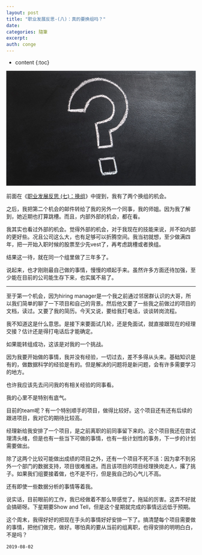 ```yaml
---
layout: post
title: "职业发展反思-(八)：真的要换组吗？"
date:
categories: 隨筆
excerpt:
auth: conge
---
```

* content
{:toc}

![ ](/assets/images/隨筆/118382-b70c445560e231ba.png)

前面在《[职业发展反思 (七)：换组](https://www.jianshu.com/p/abae64654692)》中提到，我有了两个换组的机会。

之后，我把第二个机会的邮件转给了我的另外一个同事，我的师姐。因为我了解到，她近期也打算跳槽。而且，内部外部的机会，都在看。

我其实也看过外部的机会。觉得外部的机会，对于我现在的技能来说，并不如内部的更好些。况且公司这么大，也有足够可以折腾空间。我当初就想，至少做满四年，把一开始入职时候的股票至少先vest了，再考虑跳槽或者换组。

结果这一待，就在同一个组里做了三年多了。

说起来，也才刚刚最自己做的事情，慢慢的顺起手来。虽然许多方面还待加强，至少能在目前的公司能生存下来，也实属不易了。

----

至于第一个机会，因为hiring manager是一个我之前通过邻居群认识的大哥，所以我们简单的聊了一下项目和自己的背景。然后他又要了一些我之前做过的项目的文档，读过。又要了我的简历。今天又说，要给我打电话，谈谈转岗流程。

我不知道这是什么意思。是接下来要面试几轮，还是免面试，就直接跟现在的经理交接？估计还是得打电话后才能确定。

如果能转组成功，这该是对我的一个挑战。

因为我要开始做的事情，我并没有经验，一切过去，差不多得从头来。基础知识是有的，做数据科学的经验是有的。但是解决的问题将是新问题，会有许多需要学习的地方。

也许我应该先去问问我的有相关经验的同事看。

我的心里不是特别有底气。

目前的team呢？有一个特别顺手的项目，做得比较好。这个项目还有还有后续的跟进项目，我对它的期待比较高。

经理新给我安排了一个项目，是之前离职的前同事留下来的。这个项目我还在尝试理清头绪，但是也有一些当下可做的事情，也有一些计划性的事务，下一步的计划需要做出。

除了这两个比较可能做出成绩的项目之外，还有一个项目不死不活：因为拿不到另外一个部门的数据支持，项目很难推进。而且该项目的项目经理换岗走人，撂了挑子。如果我们组要接着做，也不是不行，但是我自己的心气儿不高。

还有即使一些数据分析的事情等着我。

说实话，目前眼前的工作，我已经做着不那么带感觉了。拖延的厉害。这弄不好就会搞砸呀。下星期要Show and Tell，但是这个星期就完成的事情远远低于预期。

这个周末，我得好好的把现在手头的事情好好安排一下了。搞清楚每个项目需要做的事情，把他们做完，做好。哪怕真的要从当前的组离职，也得安排的明明白白，不是吗？



```
2019-08-02
```

